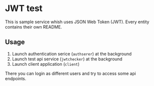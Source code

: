 # JWT test

This is sample service whish uses JSON Web Token (JWT). Every entity contains their own README.

## Usage

1. Launch authentication serice (`authserer`) at the background
2. Launch test api service (`jwtchecker`) at the background
3. Launch client application (`client`)

There you can login as different users and try to access some api endpoints.
